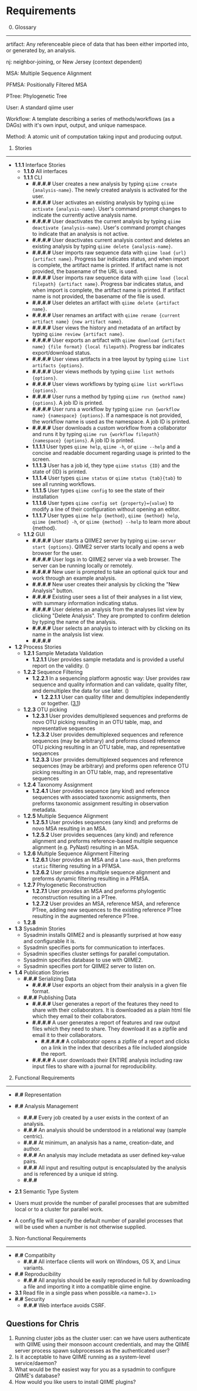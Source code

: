 Requirements
============

0. Glossary
-----------

artifact: Any referenceable piece of data that has been either imported into, or
    generated by, an analysis.

nj: neighbor-joining, or New Jersey (context dependent)

MSA: Multiple Sequence Alignment

PFMSA: Positionally Filtered MSA

PTree: Phylogenetic Tree

User: A standard qiime user

Workflow: A template describing a series of methods/workflows (as a DAGs) with it's own input, output, and unique namespace.

Method: A atomic unit of computation taking input and producing output.

1. Stories
----------
* __1.1.1__ Interface Stories
    * __1.1.0__ All interfaces
    * __1.1.1__ CLI
        * __#.#.#.#__ User creates a new analysis by typing `qiime create {analysis-name}`.
          The newly created analysis is activated for the user.
        * __#.#.#.#__ User activates an existing analysis by typing `qiime activate {analysis-name}`.
          User's command prompt changes to indicate the currently active analysis name.
        * __#.#.#.#__ User deactivates the current analysis by typing `qiime deactivate {analysis-name}`.
          User's command prompt changes to indicate that an analysis is not active.
        * __#.#.#.#__ User deactivates current analysis context and deletes an
          existing analysis by typing `qiime delete {analysis-name}`.
        * __#.#.#.#__ User imports raw sequence data with `qiime load {url} {artifact name}`.
          Progress bar indicates status, and when import is complete, the artifact name is printed.
          If artifact name is not provided, the basename of the URL is used.
        * __#.#.#.#__ User imports raw sequence data with `qiime load {local filepath} {artifact name}`.
          Progress bar indicates status, and when import is complete, the artifact name is printed.
          If artifact name is not provided, the basename of the file is used.
        * __#.#.#.#__ User deletes an artifact with `qiime delete {artifact name}`.
        * __#.#.#.#__ User renames an artifact with `qiime rename {current artifact name} {new artifact name}`.
        * __#.#.#.#__ User views the history and metadata of an artifact by typing `qiime review {artifact name}`.
        * __#.#.#.#__ User exports an artifact with `qiime download {artifact name} {file format} {local filepath}`.
          Progress bar indicates export/download status.
        * __#.#.#.#__ User views artifacts in a tree layout by typing `qiime list artifacts {options}`.
        * __#.#.#.#__ User views methods by typing `qiime list methods {options}`.
        * __#.#.#.#__ User views workflows by typing `qiime list workflows {options}`.
        * __#.#.#.#__ User runs a method by typing `qiime run {method name} {options}`. A job ID is printed.
        * __#.#.#.#__ User runs a workflow by typing `qiime run {workflow name} {namespace} {options}`.
          If a namespace is not provided, the workflow name is used as the namespace. A job ID is printed.
        * __#.#.#.#__ User downloads a custom workflow from a collaborator and runs it
          by typing `qiime run {workflow filepath} {namespace} {options}`. A job ID is printed.
        * __1.1.1.1__ User types `qiime help`, `qiime -h`, or `qiime --help` and
          a concise and readable document regarding usage is printed to the
          screen.
        * __1.1.1.3__ User has a job id, they type `qiime status {ID}` and the state
          of {ID} is printed.
        * __1.1.1.4__ User types `qiime status` or `qiime status {tab}{tab}` to
          see all running workflows.
        * __1.1.1.5__ User types `qiime config` to see the state of their
          installation
        * __1.1.1.6__ User types `qiime config set {property}={value}` to modify
          a line of their configuration without opening an editor.
        * __1.1.1.7__ User types `qiime help {method}`, `qiime {method} help`,
          `qiime {method} -h`, or `qiime {method} --help` to learn more about
          {method}.
    * __1.1.2__ GUI
        * __#.#.#.#__ User starts a QIIME2 server by typing
          `qiime-server start {options}`. QIIME2 server starts locally and opens
          a web browser for the user.
        * __#.#.#.#__ User logs in to QIIME2 server via a web browser. The server
          can be running locally or remotely.
        * __#.#.#.#__ New user is prompted to take an optional quick tour
          and work through an example analysis.
        * __#.#.#.#__ New user creates their analysis by clicking the "New Analysis" button.
        * __#.#.#.#__ Existing user sees a list of their analyses in a list view,
          with summary information indicating status.
        * __#.#.#.#__ User deletes an analysis from the analyses list view by
          clicking "Delete Analysis". They are prompted to confirm deletion by
          typing the name of the analysis.
        * __#.#.#.#__ User selects an analysis to interact with by clicking on
          its name in the analysis list view.
        * __#.#.#.#__ 
* __1.2__ Process Stories
    * __1.2.1__ Sample Metadata Validation
        * __1.2.1.1__ User provides sample metadata and is provided a useful
          report on the validity. ()
    * __1.2.2__ Sequence Filtering
        * __1.2.2.1__ In a sequencing platform agnostic way: User provides raw
          sequence and quality information and can validate, quality filter,
          and demultiplex the data for use later. ()
            * __1.2.2.1.1__ User can quality filter and demultiplex independently
              or together. ([3.1](#3.1))
    * __1.2.3__ OTU picking
        * __1.2.3.1__ User provides demultiplexed sequences and preforms de novo
          OTU picking resulting in an OTU table, map, and representative
          sequences
        * __1.2.3.2__ User provides demultiplexed sequences and reference sequences
          (may be arbitrary) and preforms closed reference OTU picking resulting
          in an OTU table, map, and representative sequences
        * __1.2.3.3__ User provides demultiplexed sequences and reference sequences
          (may be arbitrary) and preforms open reference OTU picking resulting
          in an OTU table, map, and representative sequences
    * __1.2.4__ Taxonomy Assignment
        * __1.2.4.1__ User provides sequence (any kind) and reference sequences with
          associated taxonomic assignments, then preforms taxonomic assignment
          resulting in observation metadata.
    * __1.2.5__ Multiple Sequence Alignment
        * __1.2.5.1__ User provides sequences (any kind) and preforms de novo MSA
          resulting in an MSA.
        * __1.2.5.2__ User provides sequences (any kind) and reference alignment and
          preforms reference-based multiple sequence alignment (e.g. PyNast)
          resulting in an MSA.
    * __1.2.6__ Multiple Sequence Alignment Filtering
        * __1.2.6.1__ User provides an MSA and a `lane-mask`, then preforms `static`
          filtering resulting in a PFMSA.
        * __1.2.6.2__ User provides a multiple sequence alignment and preforms
          dynamic filtering resulting in a PFMSA.
    * __1.2.7__ Phylogenetic Reconstruction
        * __1.2.7.1__ User provides an MSA and preforms phylogentic reconstruction
          resulting in a PTree.
        * __1.2.7.2__ User provides an MSA, reference MSA, and reference PTree,
          adding new sequences to the existing reference PTree resulting in the
          augmented reference PTree.
    * __1.2.8__
* __1.3__ Sysadmin Stories
    * Sysadmin installs QIIME2 and is pleasantly surprised at how easy and configurable it is.
    * Sysadmin specifies ports for communication to interfaces.
    * Sysadmin specifies cluster settings for parallel computation.
    * Sysadmin specifies database to use with QIIME2.
    * Sysadmin specifies port for QIIME2 server to listen on.
* __1.4__ Publication Stories
    * __#.#.#__ Serializing Data
        * __#.#.#.#__ User exports an object from their analysis in a given file format.
    * __#.#.#__ Publishing Data
        * __#.#.#.#__ User generates a report of the features they need to
          share with their collaborators. It is downloaded as a plain html file
          which they email to their collaborators.
        * __#.#.#.#__ A user generates a report of features and raw output files
          which they need to share. They download it as a zipfile and email it
          to their collaborators.
            * __#.#.#.#.#__ A collaborator opens a zipfile of a report and clicks
              on a link in the index that describes a file included alongside the
              report.
        * __#.#.#.#__ A user downloads their ENTIRE analysis including raw input
          files to share with a journal for reproducibility.


2. Functional Requirements
--------------------------


* __#.#__ Representation

* __#.#__ Analysis Management
    * __#.#.#__ Every job created by a user exists in the context of an analysis.
    * __#.#.#__ An analysis should be understood in a relational way (sample centric).
    * __#.#.#__ At minimum, an analysis has a name, creation-date, and author.
    * __#.#.#__ An analysis may include metadata as user defined key-value pairs.
    * __#.#.#__ All input and resulting output is encaplsulated by the analysis and is referenced by a unique id string.
    * __#.#.#__
* __2.1__ Semantic Type System
* Users must provide the number of parallel processes that are submitted local or to a cluster for parallel work.
* A config file will specify the default number of parallel processes that will be used when a number is not otherwise supplied.


3. Non-functional Requirements
------------------------------
* __#.#__ Compatibilty
    * __#.#.#__ All interface clients will work on Windows, OS X, and
      Linux variants.
* __#.#__ Reproducibility
    * __#.#.#__ All anaylsis should be easily reproduced in full by
      downloading a file and importing it into a compatible qiime engine.
* __3.1__ Read file in a single pass when possible.<a name=`3.1`>
* __#.#__ Security
    * __#.#.#__ Web interface avoids CSRF.


Questions for Chris
-------------------
1. Running cluster jobs as the cluster user: can we have users authenticate with
    QIIME using their monsoon account credentials, and may the QIIME server process
    spawn subprocesses as the authenticated user?
2. Is it acceptable to have QIIME running as a system-level service/daemon?
3. What would be the easiest way for you as a sysadmin to configure QIIME's database?
4. How would you like users to install QIIME plugins?
